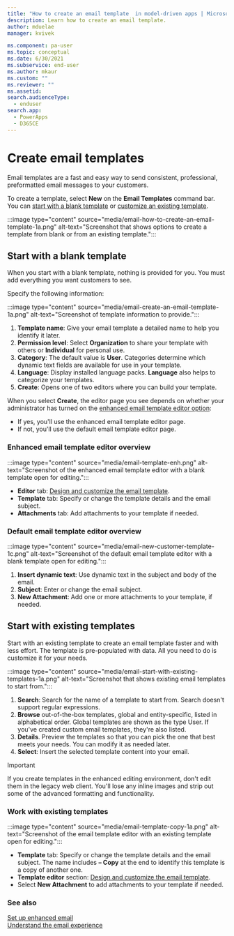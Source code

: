 ```yaml
---
title: "How to create an email template  in model-driven apps | MicrosoftDocs"
description: Learn how to create an email template.
author: mduelae
manager: kvivek

ms.component: pa-user
ms.topic: conceptual
ms.date: 6/30/2021
ms.subservice: end-user
ms.author: mkaur
ms.custom: ""
ms.reviewer: ""
ms.assetid: 
search.audienceType: 
  - enduser
search.app: 
  - PowerApps
  - D365CE
---
```


# Create email templates

Email templates are a fast and easy way to send consistent, professional, preformatted email messages to your customers.

To create a template, select **New** on the **Email Templates** command bar. You can [start with a blank template](#start-with-a-blank-template) or [customize an existing template](#start-with-existing-templates).

:::image type="content" source="media/email-how-to-create-an-email-template-1a.png" alt-text="Screenshot that shows options to create a template from blank or from an existing template.":::

## Start with a blank template

When you start with a blank template, nothing is provided for you. You must add everything you want customers to see.

Specify the following information:

:::image type="content" source="media/email-create-an-email-template-1a.png" alt-text="Screenshot of template information to provide.":::

   1. **Template name**: Give your email template a detailed name to help you identify it later.
   2. **Permission level**: Select **Organization** to share your template with others or **Individual** for personal use.
   3. **Category**: The default value is **User**. Categories determine which dynamic text fields are available for use in your template.
   4. **Language**: Display installed language packs. **Language** also helps to categorize your templates.
   5. **Create**: Opens one of two editors where you can build your template.

When you select **Create**, the editor page you see depends on whether your administrator has turned on the [enhanced email template editor option](cs-email-template-builder.md):

- If yes, you'll use the enhanced email template editor page.
- If not, you'll use the default email template editor page.

### Enhanced email template editor overview

:::image type="content" source="media/email-template-enh.png" alt-text="Screenshot of the enhanced email template editor with a blank template open for editing.":::

- **Editor** tab: [Design and customize the email template](cs-template-options.md).
- **Template** tab: Specify or change the template details and the email subject.
- **Attachments** tab: Add attachments to your template if needed.

### Default email template editor overview

:::image type="content" source="media/email-new-customer-template-1c.png" alt-text="Screenshot of the default email template editor with a blank template open for editing.":::

   1. **Insert dynamic text**: Use dynamic text in the subject and body of the email.
   2. **Subject**: Enter or change the email subject.
   3. **New Attachment**: Add one or more attachments to your template, if needed.

## Start with existing templates

Start with an existing template to create an email template faster and with less effort. The template is pre-populated with data. All you need to do is customize it for your needs.

:::image type="content" source="media/email-start-with-existing-templates-1a.png" alt-text="Screenshot that shows existing email templates to start from.":::

   1. **Search**: Search for the name of a template to start from. Search doesn't support regular expressions.
   2. **Browse** out-of-the-box templates, global and entity-specific, listed in alphabetical order. Global templates are shown as the type User. If you've created custom email templates, they're also listed.
   3. **Details**. Preview the templates so that you can pick the one that best meets your needs. You can modify it as needed later.
   4. **Select**: Insert the selected template content into your email.

> [!Important]
> If you create templates in the enhanced editing environment, don't edit them in the legacy web client. You'll lose any inline images and strip out some of the advanced formatting and functionality.

### Work with existing templates

:::image type="content" source="media/email-template-copy-1a.png" alt-text="Screenshot of the email template editor with an existing template open for editing.":::

- **Template** tab: Specify or change the template details and the email subject. The name includes **– Copy** at the end to identify this template is a copy of another one.
- **Template editor** section: [Design and customize the email template](cs-template-options.md).
- Select **New Attachment** to add attachments to your template if needed.

### See also

[Set up enhanced email](/power-platform/admin/system-settings-dialog-box-email-tab)<br>
[Understand the email experience](view-create-email.md)   
